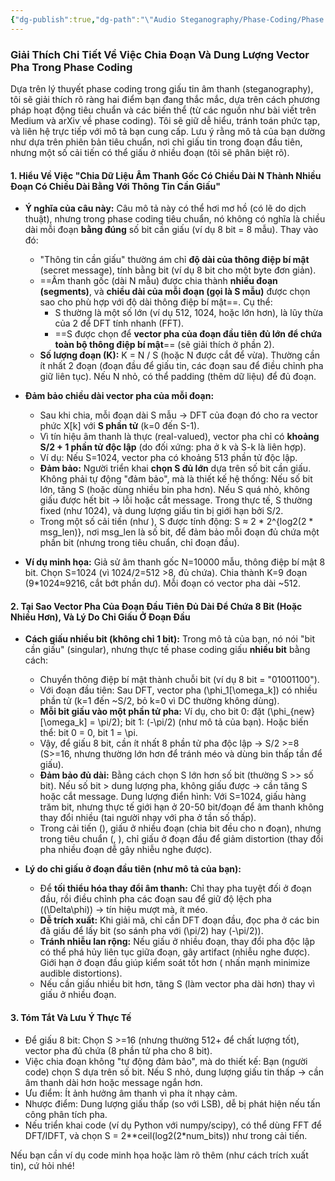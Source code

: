 ```yaml
---
{"dg-publish":true,"dg-path":"\"Audio Steganography/Phase-Coding/Phase coding - Cách chia đoạn âm thanh.md\"","dg-permalink":"2025/stego/phase-coding-sub","permalink":"/2025/stego/phase-coding-sub/","title":"Phase coding - Cách chia đoạn âm thanh","tags":["do-an","lecture_notes"],"created":"2025-09-12T15:44:18.534+07:00","updated":"2025-09-13T16:03:23.122+07:00"}
---
```





### Giải Thích Chi Tiết Về Việc Chia Đoạn Và Dung Lượng Vector Pha Trong Phase Coding

Dựa trên lý thuyết phase coding trong giấu tin âm thanh (steganography), tôi sẽ giải thích rõ ràng hai điểm bạn đang thắc mắc, dựa trên cách phương pháp hoạt động tiêu chuẩn và các biến thể (từ các nguồn như bài viết trên Medium và arXiv về phase coding). Tôi sẽ giữ dễ hiểu, tránh toán phức tạp, và liên hệ trực tiếp với mô tả bạn cung cấp. Lưu ý rằng mô tả của bạn dường như dựa trên phiên bản tiêu chuẩn, nơi chỉ giấu tin trong đoạn đầu tiên, nhưng một số cải tiến có thể giấu ở nhiều đoạn (tôi sẽ phân biệt rõ).

#### 1. **Hiểu Về Việc "Chia Dữ Liệu Âm Thanh Gốc Có Chiều Dài N Thành Nhiều Đoạn Có Chiều Dài Bằng Với Thông Tin Cần Giấu"**
   - **Ý nghĩa của câu này:** Câu mô tả này có thể hơi mơ hồ (có lẽ do dịch thuật), nhưng trong phase coding tiêu chuẩn, nó không có nghĩa là chiều dài mỗi đoạn **bằng đúng** số bit cần giấu (ví dụ 8 bit = 8 mẫu). Thay vào đó:
     - "Thông tin cần giấu" thường ám chỉ **độ dài của thông điệp bí mật** (secret message), tính bằng bit (ví dụ 8 bit cho một byte đơn giản).
     - ==Âm thanh gốc (dài N mẫu) được chia thành **nhiều đoạn (segments)**, và **chiều dài của mỗi đoạn (gọi là S mẫu)** được chọn sao cho phù hợp với độ dài thông điệp bí mật==. Cụ thể:
       - S thường là một số lớn (ví dụ 512, 1024, hoặc lớn hơn), là lũy thừa của 2 để DFT tính nhanh (FFT).
       - ==S được chọn để **vector pha của đoạn đầu tiên đủ lớn để chứa toàn bộ thông điệp bí mật**== (sẽ giải thích ở phần 2).
     - **Số lượng đoạn (K):** K = N / S (hoặc N được cắt để vừa). Thường cần ít nhất 2 đoạn (đoạn đầu để giấu tin, các đoạn sau để điều chỉnh pha giữ liên tục). Nếu N nhỏ, có thể padding (thêm dữ liệu) để đủ đoạn.
   - **Đảm bảo chiều dài vector pha của mỗi đoạn:**
     - Sau khi chia, mỗi đoạn dài S mẫu → DFT của đoạn đó cho ra vector phức X[k] với **S phần tử** (k=0 đến S-1).
     - Vì tín hiệu âm thanh là thực (real-valued), vector pha chỉ có **khoảng S/2 + 1 phần tử độc lập** (do đối xứng: pha ở k và S-k là liên hợp).
     - Ví dụ: Nếu S=1024, vector pha có khoảng 513 phần tử độc lập.
     - **Đảm bảo:** Người triển khai **chọn S đủ lớn** dựa trên số bit cần giấu. Không phải tự động "đảm bảo", mà là thiết kế hệ thống: Nếu số bit lớn, tăng S (hoặc dùng nhiều bin pha hơn). Nếu S quá nhỏ, không giấu được hết bit → lỗi hoặc cắt message. Trong thực tế, S thường fixed (như 1024), và dung lượng giấu tin bị giới hạn bởi S/2.
     - Trong một số cải tiến (như ), S được tính động: S ≈ 2 * 2^{log2(2 * msg_len)}, nơi msg_len là số bit, để đảm bảo mỗi đoạn đủ chứa một phần bit (nhưng trong tiêu chuẩn, chỉ đoạn đầu).

   - **Ví dụ minh họa:** Giả sử âm thanh gốc N=10000 mẫu, thông điệp bí mật 8 bit. Chọn S=1024 (vì 1024/2=512 >8, đủ chứa). Chia thành K=9 đoạn (9*1024≈9216, cắt bớt phần dư). Mỗi đoạn có vector pha dài ~512.

#### 2. **Tại Sao Vector Pha Của Đoạn Đầu Tiên Đủ Dài Để Chứa 8 Bit (Hoặc Nhiều Hơn), Và Lý Do Chỉ Giấu Ở Đoạn Đầu**
   - **Cách giấu nhiều bit (không chỉ 1 bit):** Trong mô tả của bạn, nó nói "bit cần giấu" (singular), nhưng thực tế phase coding giấu **nhiều bit** bằng cách:
     - Chuyển thông điệp bí mật thành chuỗi bit (ví dụ 8 bit = "01001100").
     - Với đoạn đầu tiên: Sau DFT, vector pha \(\phi_1[\omega_k]\) có nhiều phần tử (k=1 đến ~S/2, bỏ k=0 vì DC thường không dùng).
     - **Mỗi bit giấu vào một phần tử pha:** Ví dụ, cho bit 0: đặt \(\phi_{new}[\omega_k] = \pi/2\); bit 1: \(-\pi/2\) (như mô tả của bạn). Hoặc biến thể: bit 0 = 0, bit 1 = \pi.
     - Vậy, để giấu 8 bit, cần ít nhất 8 phần tử pha độc lập → S/2 >=8 (S>=16, nhưng thường lớn hơn để tránh méo và dùng bin thấp tần để giấu).
     - **Đảm bảo đủ dài:** Bằng cách chọn S lớn hơn số bit (thường S >> số bit). Nếu số bit > dung lượng pha, không giấu được → cần tăng S hoặc cắt message. Dung lượng điển hình: Với S=1024, giấu hàng trăm bit, nhưng thực tế giới hạn ở 20-50 bit/đoạn để âm thanh không thay đổi nhiều (tai người nhạy với pha ở tần số thấp).
     - Trong cải tiến (), giấu ở nhiều đoạn (chia bit đều cho n đoạn), nhưng trong tiêu chuẩn (, ), chỉ giấu ở đoạn đầu để giảm distortion (thay đổi pha nhiều đoạn dễ gây nhiễu nghe được).

   - **Lý do chỉ giấu ở đoạn đầu tiên (như mô tả của bạn):**
     - Để **tối thiểu hóa thay đổi âm thanh:** Chỉ thay pha tuyệt đối ở đoạn đầu, rồi điều chỉnh pha các đoạn sau để giữ độ lệch pha (\(\Delta\phi\)) → tín hiệu mượt mà, ít méo.
     - **Dễ trích xuất:** Khi giải mã, chỉ cần DFT đoạn đầu, đọc pha ở các bin đã giấu để lấy bit (so sánh pha với \(\pi/2\) hay \(-\pi/2\)).
     - **Tránh nhiễu lan rộng:** Nếu giấu ở nhiều đoạn, thay đổi pha độc lập có thể phá hủy liên tục giữa đoạn, gây artifact (nhiễu nghe được). Giới hạn ở đoạn đầu giúp kiểm soát tốt hơn ( nhấn mạnh minimize audible distortions).
     - Nếu cần giấu nhiều bit hơn, tăng S (làm vector pha dài hơn) thay vì giấu ở nhiều đoạn.

#### 3. **Tóm Tắt Và Lưu Ý Thực Tế**
   - Để giấu 8 bit: Chọn S >=16 (nhưng thường 512+ để chất lượng tốt), vector pha đủ chứa (8 phần tử pha cho 8 bit).
   - Việc chia đoạn không "tự động đảm bảo", mà do thiết kế: Bạn (người code) chọn S dựa trên số bit. Nếu S nhỏ, dung lượng giấu tin thấp → cần âm thanh dài hơn hoặc message ngắn hơn.
   - Ưu điểm: Ít ảnh hưởng âm thanh vì pha ít nhạy cảm.
   - Nhược điểm: Dung lượng giấu thấp (so với LSB), dễ bị phát hiện nếu tấn công phân tích pha.
   - Nếu triển khai code (ví dụ Python với numpy/scipy), có thể dùng FFT để DFT/IDFT, và chọn S = 2**ceil(log2(2*num_bits)) như trong cải tiến.

Nếu bạn cần ví dụ code minh họa hoặc làm rõ thêm (như cách trích xuất tin), cứ hỏi nhé!